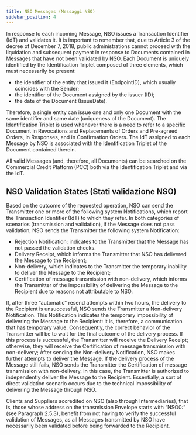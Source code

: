 ```yaml
---
title: NSO Messages (Messaggi NSO)
sidebar_position: 4
---
```


In response to each incoming Message, NSO issues a Transaction Identifier (IdT) and validates it. It is important to remember that, due to Article 3 of the decree of December 7, 2018, public administrations cannot proceed with the liquidation and subsequent payment in response to Documents contained in Messages that have not been validated by NSO. Each Document is uniquely identified by the Identification Triplet composed of three elements, which must necessarily be present: 
- the identifier of the entity that issued it (EndpointID), which usually coincides with the Sender; 
- the identifier of the Document assigned by the issuer (ID); 
- the date of the Document (IssueDate).        

Therefore, a single entity can issue one and only one Document with the same identifier and same date (uniqueness of the Document). The Identification Triplet is used whenever there is a need to refer to a specific Document in Revocations and Replacements of Orders and Pre-agreed Orders, in Responses, and in Confirmation Orders. The IdT assigned to each Message by NSO is associated with the Identification Triplet of the Document contained therein.

All valid Messages (and, therefore, all Documents) can be searched on the Commercial Credit Platform (PCC) both via the Identification Triplet and via the IdT.

## NSO Validation States (Stati validazione NSO)

Based on the outcome of the requested operation, NSO can send the Transmitter one or more of the following system Notifications, which report the Transaction Identifier (IdT) to which they refer. In both categories of scenarios (transmission and validation), if the Message does not pass validation, NSO sends the Transmitter the following system Notification: 
- Rejection Notification: indicates to the Transmitter that the Message has not passed the validation checks.
- Delivery Receipt, which informs the Transmitter that NSO has delivered the Message to the Recipient; 
- Non-delivery, which indicates to the Transmitter the temporary inability to deliver the Message to the Recipient; 
- Certification of message transmission with non-delivery, which informs the Transmitter of the impossibility of delivering the Message to the Recipient due to reasons not attributable to NSO.           

If, after three “automatic” resend attempts within two hours, the delivery to the Recipient is unsuccessful, NSO sends the Transmitter a Non-delivery Notification. This Notification indicates the temporary impossibility of delivering the Message to the Recipient: it is, therefore, a communication that has temporary value. Consequently, the correct behavior of the Transmitter will be to wait for the final outcome of the delivery process. If this process is successful, the Transmitter will receive the Delivery Receipt; otherwise, they will receive the Certification of message transmission with non-delivery; 
After sending the Non-delivery Notification, NSO makes further attempts to deliver the Message. 
If the delivery process of the Message still fails, NSO sends the Transmitter the Certification of message transmission with non-delivery. In this case, the Transmitter is authorized to independently deliver the Message to the Recipient. Essentially, a sort of direct validation scenario occurs due to the technical impossibility of delivering the Message through NSO.        

Clients and Suppliers accredited on NSO (also through Intermediaries), that is, those whose address on the transmission Envelope starts with “NSO0:” (see Paragraph 2.5.3), benefit from not having to verify the successful validation of Messages, as all Messages transmitted by NSO have necessarily been validated before being forwarded to the Recipient.